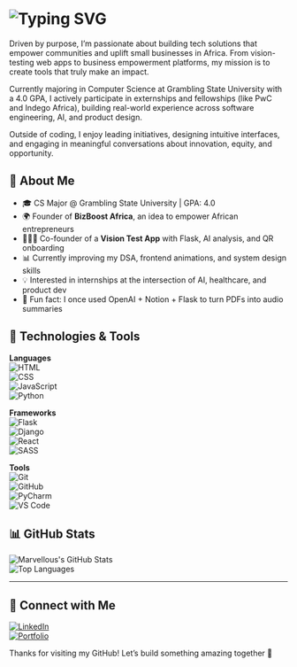 # ![Typing SVG](https://readme-typing-svg.demolab.com?font=Cursive+Code&pause=100&lines=Heyy+There+I'm+Marvellous+👋)

Driven by purpose, I’m passionate about building tech solutions that empower communities and uplift small businesses in Africa. From vision-testing web apps to business empowerment platforms, my mission is to create tools that truly make an impact.

Currently majoring in Computer Science at Grambling State University with a 4.0 GPA, I actively participate in externships and fellowships (like PwC and Indego Africa), building real-world experience across software engineering, AI, and product design.

Outside of coding, I enjoy leading initiatives, designing intuitive interfaces, and engaging in meaningful conversations about innovation, equity, and opportunity.

## 🚀 About Me
- 🎓 CS Major @ Grambling State University | GPA: 4.0
- 🌍 Founder of **BizBoost Africa**, an idea to empower African entrepreneurs
- 👨🏽‍💻 Co-founder of a **Vision Test App** with Flask, AI analysis, and QR onboarding
- 📊 Currently improving my DSA, frontend animations, and system design skills
- 💡 Interested in internships at the intersection of AI, healthcare, and product dev
- 🧠 Fun fact: I once used OpenAI + Notion + Flask to turn PDFs into audio summaries

## 🔧 Technologies & Tools  

**Languages**  
![HTML](https://img.shields.io/badge/HTML-E34F26?style=for-the-badge&logo=html5&logoColor=white)  
![CSS](https://img.shields.io/badge/CSS-1572B6?style=for-the-badge&logo=css3&logoColor=white)  
![JavaScript](https://img.shields.io/badge/JavaScript-F7DF1E?style=for-the-badge&logo=javascript&logoColor=black)  
![Python](https://img.shields.io/badge/Python-3776AB?style=for-the-badge&logo=python&logoColor=white)

**Frameworks**  
![Flask](https://img.shields.io/badge/Flask-000000?style=for-the-badge&logo=flask&logoColor=white)  
![Django](https://img.shields.io/badge/Django-092E20?style=for-the-badge&logo=django&logoColor=white)  
![React](https://img.shields.io/badge/React-20232A?style=for-the-badge&logo=react&logoColor=61DAFB)  
![SASS](https://img.shields.io/badge/Sass-CC6699?style=for-the-badge&logo=sass&logoColor=white)

**Tools**  
![Git](https://img.shields.io/badge/Git-F05032?style=for-the-badge&logo=git&logoColor=white)  
![GitHub](https://img.shields.io/badge/GitHub-181717?style=for-the-badge&logo=github&logoColor=white)  
![PyCharm](https://img.shields.io/badge/PyCharm-000000?style=for-the-badge&logo=pycharm&logoColor=white)  
![VS Code](https://img.shields.io/badge/VS%20Code-007ACC?style=for-the-badge&logo=visual-studio-code&logoColor=white)

## 📊 GitHub Stats  
![Marvellous's GitHub Stats](https://github-readme-stats.vercel.app/api?username=Sanni-Marvellous-Olufemi&show_icons=true&theme=radical)  
![Top Languages](https://github-readme-stats.vercel.app/api/top-langs/?username=Sanni-Marvellous-Olufemi&layout=compact&theme=radical)

---

## 🤝 Connect with Me  
[![LinkedIn](https://img.shields.io/badge/LinkedIn-0A66C2?style=for-the-badge&logo=linkedin&logoColor=white)](https://www.linkedin.com/in/sanni-marvellous/)  
[![Portfolio](https://img.shields.io/badge/Portfolio-000?style=for-the-badge&logo=vercel&logoColor=white)](https://your-portfolio-link.com)

Thanks for visiting my GitHub! Let’s build something amazing together 🚀
